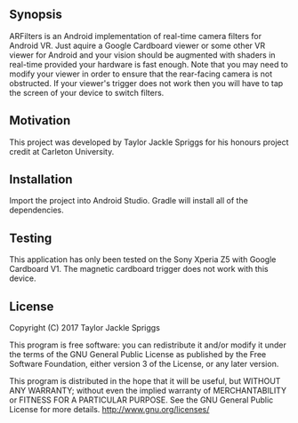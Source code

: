 ## Synopsis

ARFilters is an Android implementation of real-time camera filters for Android VR. Just aquire a Google Cardboard viewer or some other VR viewer for Android and your vision should be augmented with shaders in real-time provided your hardware is fast enough. Note that you may need to modify your viewer in order to ensure that the rear-facing camera is not obstructed. If your viewer's trigger does not work then you will have to tap the screen of your device to switch filters.

## Motivation

This project was developed by Taylor Jackle Spriggs for his honours project credit at Carleton University.

## Installation

Import the project into Android Studio. Gradle will install all of the dependencies.

## Testing

This application has only been tested on the Sony Xperia Z5 with Google Cardboard V1. The magnetic cardboard trigger does not work with this device.

## License

Copyright (C) 2017  Taylor Jackle Spriggs

This program is free software: you can redistribute it and/or modify it under the terms of the GNU General Public License as published by the Free Software Foundation, either version 3 of the License, or any later version.

This program is distributed in the hope that it will be useful, but WITHOUT ANY WARRANTY; without even the implied warranty of MERCHANTABILITY or FITNESS FOR A PARTICULAR PURPOSE.  See the GNU General Public License for more details. <http://www.gnu.org/licenses/>